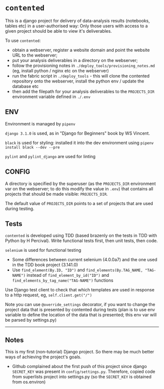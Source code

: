 # `contented`

This is a django project for delivery of data-analysis results (notebooks,
tables etc) in a user-authorised way: Only those users with access to a given
project should be able to view it's deliverables.

To use `contented`:

- obtain a webserver, register a website domain and point the website URL to
  the webserver;
- put your analysis deliverables in a directory on the webserver;
- follow the provisioning notes in `./deploy_tools/provisioning_notes.md` (eg,
  install python / nginx etc on the webserver)
- run the fabric script in `./deploy_tools` - this will clone the contented
  repository onto the webserver, install the python env / update the database
  etc
- then add the filepath for your analysis deliverables to the `PROJECTS_DIR`
  environment variable defined in `./.env`

## ENV

Environment is managed by `pipenv`

`django 3.1.0` is used, as in "Django for Beginners" book by WS Vincent.

`black` is used for styling: installed it into the dev environment using
`pipenv install black --dev --pre`

`pylint` and `pylint_django` are used for linting

## CONFIG

A directory is specified by the superuser (as the `PROJECTS_DIR` environment
var on the webserver; to do this modify the value in `.env`) that contains all
projects that should be made visible: `PROJECTS_DIR`.

The default value of `PROJECTS_DIR` points to a set of projects that are used
during testing.

## Tests

`contented` is developed using TDD (based brazenly on the tests in TDD with
Python by H Percival). Write functional tests first, then unit tests, then
code.

`selenium` is used for functional testing
- Some differences between current selenium (4.0.0a7) and the one used in the
  TDD book project (3.141.0)
- Use `find_element(By.ID, "ID")` and `find_elements(By.TAG_NAME, "TAG-NAME")`
  instead of `find_element_by_id("ID")` and
  `find_elements_by_tag_name("TAG-NAME")` functions

Use Django test client to check that which templates are used in response to a
http request, eg, `self.client.get("/")`

Note you can use `@override_settings` decorator, if you want to change the
project data that is presented by contented during tests (plan is to use env
variable to define the location of the data that is presented; this env var
will be parsed by settings.py)

----

## Notes

This is my first (non-tutorial) Django project. So there may be much better
ways of achieving the project's goals.

- Github complained about the first push of this project since django
  `SECRET_KEY` was present in `config/settings.py`. Therefore, copied code from
  superlists project into settings.py (so the `SECRET_KEY` is obtained from
  os.environ)
